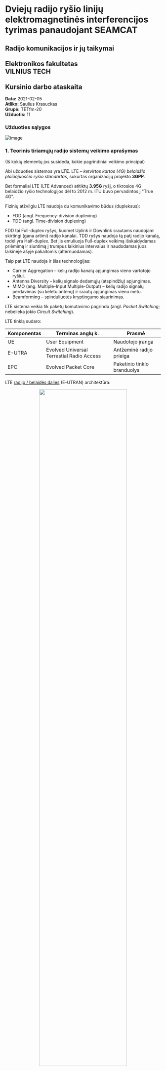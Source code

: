 # Dviejų radijo ryšio linijų elektromagnetinės interferencijos tyrimas panaudojant SEAMCAT
## Radijo komunikacijos ir jų taikymai <br /> <br /> Elektronikos fakultetas <br /> VILNIUS TECH <br /> <br /> Kursinio darbo ataskaita

**Data:** 2021-02-05  
**Atliko:** Saulius Krasuckas  
**Grupė:** TETfm-20  
**Užduotis:** 11  

### Užduoties sąlygos

![image](https://user-images.githubusercontent.com/74717106/103891375-64e57880-50f2-11eb-9270-1948213ee201.png)

### 1. Teorinis tiriamųjų radijo sistemų veikimo aprašymas
(Iš kokių elementų jos susideda, kokie pagrindiniai veikimo principai)

Abi užduoties sistemos yra **LTE**. LTE – _ketvirtos kartos (4G) belaidžio plačiajuosčio ryšio standartas_, sukurtas organizacijų projekto **3GPP**.

Bet formaliai LTE (LTE Advanced) atitiktų **3.95G** ryšį, o tikrosios 4G belaidžio ryšio technologijos dėl to 2012 m. ITU buvo pervadintos į "True 4G".

Fizinių atžvilgiu LTE naudoja du komunikavimo būdus (dupleksus):

- FDD (angl. Frequency-division duplexing)
- TDD (angl. Time-division duplexing)

FDD tai Full-duplex ryšys, kuomet Uplink ir Downlink srautams naudojami skirtingi (gana artimi) radijo kanalai.
TDD ryšys naudoja tą patį radijo kanalą, todėl yra Half-duplex. Bet jis emuliuoja Full-duplex veikimą išskaidydamas priėmimą ir siuntimą į trumpus laikinius intervalus ir naudodamas juos laikinėje ašyje pakaitomis (alternuodamas).

Taip pat LTE naudoja ir šias technologijas:

- Carrier Aggregation – kelių radijo kanalų apjungimas vieno vartotojo ryšiui.
- Antenna Diversity – kelių signalo dedamųjų (atspindžių) apjungimas.
- MIMO (ang. Multiple-Input Multiple-Output) – kelių radijo signalų perdavimas (su keletu antenų) ir srautų apjungimas vienu metu.
- Beamforming – spinduliuotės kryptingumo siaurinimas.

LTE sistema veikia tik paketų komutavimo pagrindu (angl. _Packet Switching_; nebelieka jokio _Circuit Switching_).

LTE tinklą sudaro:

| Komponentas | Terminas anglų k.                         | Prasmė
|-------------|-------------------------------------------|----------------------------
| UE          | User Equipment                            | Naudotojo įranga
| E-UTRA      | Evolved Universal Terrestial Radio Access | Antžeminė radijo prieiga
| EPC         | Evolved Packet Core                       | Paketinio tinklo branduolys

LTE [radijo / belaidės dalies](https://www.researchgate.net/profile/Liljana_Gavrilovska/publication/277215242/figure/fig4/AS:669299148603409@1536584760155/LTE-RAN-architecture-including-femtocells-HeNBs-and-network-management.png) (E-UTRAN) architektūra:

<p align="center">
<img src="https://user-images.githubusercontent.com/74717106/107157338-480bc180-698c-11eb-9a96-148d7b50d648.png" width="75%">
</p>

| Komponentas  | Terminas anglų k.                         | Prasmė
|--------------|-------------------------------------------|---------------------------
| eNB, eNodeB  | Evolved Node B                            | Bazinė stotis
| HeNB         | Home eNodeB                               | Femtocelės bazinė stotis
| OMC          | Operation and Maintenance Center          | RAN valdymo centras

LTE [kabelinės / paketinės / IP dalies](https://www.netmanias.com/en/?m=attach&no=23081) (EPC) architektūra:

<p align="center">
<img src="https://user-images.githubusercontent.com/74717106/107157437-c7999080-698c-11eb-9879-1597843e37ab.png" width="85%">
</p>

| Komponentas  | Terminas anglų k.                         | Prasmė
|--------------|-------------------------------------------|---------------------------
| MME          | Mobility Management Entity                | Radijo prieigos valdymo mazgas
| HSS          | Home Subscriber Server                    | Operatoriaus abonentų DB servisas
| Serving GW   | Serving Gateway                           | UE prisijungimo šliuzas
| DPI          | Deep Packet Inspection                    | Paketų (L7) inspektavimas
| PDN          | Packet Data Network                       | Išorinis paketinis tinklas, internetas
| PGW          | PDN Gateway                               | Internetinis šliuzas
| PCRF         | Policy Control and Charging Rules Function| Veiklos valdymas (įsk. QoS) ir apmokestinimas
| SPR          | Subscriber Profile Repositories           | Abonentų profilių saugykla
| OCS          | Online Charging System                    | Apmokestinimo ir kreditingumo valdymo mazgas
| OFCS         | Offline Charging system                   | CDR generatorius
| CDR          | Charging Data Records                     | Apmokestinimo (įvykių) įrašai


### 2. Kokios dažnių juostos yra priskirtos ir naudojamos tiriamųjų radijo ryšio sistemų

Dažnius pasirinkau pagal **3GPP TS 36.101** version 15.9.0 Release 15:  
[https://www.etsi.org/deliver/etsi_ts/136100_136199/136101/15.09.00_60/ts_136101v150900p.pdf](https://www.etsi.org/deliver/etsi_ts/136100_136199/136101/15.09.00_60/ts_136101v150900p.pdf#page=4)

> Table 5.5-1 E-UTRA operating bands

| E-UTRA Operating Band | Uplink (UL) operating band<br/>BS receive<br/>UE transmit | Downlink (DL) operating band<br/>BS transmit<br/>UE receive | Duplex Mode |
| :-------------------: | :-------------------------------------------------------: | :---------------------------------------------------------: |-------------|
|                       | **F_UL_low – F_UL_high**                                  | **F_DL_low – F_DL_high**                                    |             |
| 38                    | 2570 MHz – 2620 MHz                                       | 2570 MHz – 2620 MHz                                         | TDD         |
| 7                     | 2500 MHz – 2570 MHz                                       | 2620 MHz – 2690 MHz                                         | FDD         |

Ir pagal LR **RRT** įsakymą:  

**DĖL NACIONALINĖS RADIJO DAŽNIŲ PASKIRSTYMO LENTELĖS IR RADIJO DAŽNIŲ NAUDOJIMO PLANO PATVIRTINIMO IR KAI KURIŲ LIETUVOS RESPUBLIKOS RYŠIŲ REGULIAVIMO TARNYBOS DIREKTORIAUS ĮSAKYMŲ PRIPAŽINIMO NETEKUSIAIS GALIOS**  

Priėmimo data: 2016 m. birželio 21 d. Nr. 1V-698  
Galiojanti suvestinė redakcija (nuo 2020-09-15)  
[https://www.e-tar.lt/portal/lt/legalAct/6e718fd037a011e69101aaab2992cbcd/asr](https://www.e-tar.lt/portal/lt/legalAct/6e718fd037a011e69101aaab2992cbcd/asr#:~:text=2570)

![image](https://user-images.githubusercontent.com/74717106/107042269-3d093380-67ca-11eb-8960-5c4132b32fbd.png)

Tai 38-ta ir 7-ta **E-UTRA** juostos.

### 3. Pagrindiniai radijo ryšio sistemų parametrai

Dažnius, kadangi juostos nepersidengia, parinkau tarpusavyje pačius artimiausius:
- TDD DL juosta: 2570 MHz – 2620 MHz
- FDD UL juosta: 2500 MHz – 2570 MHz

_Worst-case_ bus, kai vieno TDD DL kanalo „apačia“ sutaps su FDD kanalo viršumi: **2570 MHz**.  
Prie šios ribos pridėjus ir iš jos atėmus po pusę kanalo pločio (10 MHz), gaunu **2580** ir **2560** MHz.  

Trukdančiosios BS galia ir antenų aukščiai imti iš realios Telia įrangos (Huawei) specifikacijų.  
Trukdomosios UE galia imta iš ETSI ataskaitos:  
[ETSI TS 136 101 V14.3.0 (2017-04)](https://www.etsi.org/deliver/etsi_ts/136100_136199/136101/14.03.00_60/ts_136101v140300p.pdf)

| Parametras      | Interfering Link Tx <br/> TDD BS   | Interfering Link Rx <br/> TDD UE   | Victim Link Tx <br/> FDD UE   | Victim Link Rx <br/> FDD BS   |
|-----------------|------------------------------------|------------------------------------|-------------------------------|-------------------------------|
| Dažnis          | 2580 MHz                           | t. p.                              | 2560 MHz                      | t. p.                         |
| Galia           | 2\*40 W = ~49 dBm                  | -                                  | 23 dBm                        | -                             |
| Antenos aukštis | 67 m                               | 1.5 m                              | 1.5 m                         | 31.5 m                        |

### 4. Modeliavimo scenarijaus aprašymas
(kaip išdėstomos radijo ryšio sistemų Tx ir Rx, kokie atstumai, padengimo zonos ir t.t.)

Mėginu modeliuoti judrųjį ryšį savo tėviškėje, vienkiemyje Katlėriuose (Utenos raj.)

Interfering Link naudoja LTE-2600 TDD ryšį:
- Tx yra bazinė stotis (Telia 624_Pramones_11_Utena, tarkime, nes neturiu tikslių Mezon duomenų)
- Rx yra judrioji stotis (Saulius, nešiojamas modemas Huawei E5573s-606)
- atstumas 7460 m.
- skersinis atstumas kambaryje: 3 m.
- Padengimo zona: 8 km.

Victim Link naudoja LTE-2600 FDD ryšį: 
- Tx yra judrioji stotis (Kazys, Nokia 3310 4G)
- Rx yra bazinė stotis (Telia 7AF_Medeniai_VB)
- atstumas 3970 km.
- skersinio judėjimo atstumas kambaryje: 3 m.

Atstumas tarp Interfering Tx ir Victim Rx: 3510 m.  
Victim Link bazinė stotis atsiduria beveik Interfering Link viduryje.

Kitus parametrus pasirenku pagal literatūrą ir Seamcat instrukcijas:
- [ECC Report 187](https://docdb.cept.org/download/d8623f8a-1ff1/CEPTREP063.pdf)
- [CEPT Report 63](https://docdb.cept.org/download/090b56ac-eee8/ECCREP187.PDF)

| Parametras             | Interfering Link Tx <br/> TDD BS   | Interfering Link Rx <br/> TDD UE   | Victim Link Tx <br/> FDD UE   | Victim Link Rx <br/> FDD BS   |
|------------------------|------------------------------------|------------------------------------|-------------------------------|-------------------------------|
| Azimuth ref., °        | 50                                 | 0                                  | 0                             | 20                            |
| Noise floor, dBm       | -                                  | -92                                | -                             | -96                           |
| Sensitivity Floor, dBm | -                                  | -94                                | -                             | -101.5                        |
| Reception Bandw., kHz  | -                                  | 18.000                             | -                             | 18.000                        |
| Interference Crit., dB | -                                  | C/I = 12                           | -                             | C/I = 12                      |
| Path azimuth, °        | -                                  | 0 – 0.0230412                      | -                             | 0 - 0.04329656                |
| Coverage Radius, m.    | 8000                               | -                                  | -                             | 6000                          |
| Path Distance Factor   | -                                  | 0.9325                             | -                             | 0.661666667                   |
| Propagation Model      | -                                  | Extended Hata                      | -                             | Extended Hata                 |
| Local environment      | Outdoor                            | Indoor                             | Indoor                        | Outdoor                       |
| General enironment     | -                                  | Rural                              | -                             | Rural                         |

### 5. Interferencijos kriterijaus, sklidimo modelio pasirinkimo logika.

Renkuosi C/I kriterijų, nes abi sistemos yra judriojo ryšio. Vertė = 12 dB.

Sklidimo modelį Victim ir Interfering sistemoms parinkau **Extendeda Hata** pagal kaimišką vietovę (be didesnių užstatymų) bei dažnių ir atstumų ruožus: 30 MHz – 3 GHz, ir iki 40 km.  

Sklidimo modelis tarp trukdančiojo siųstuvo ir trukdomojo imtuvo – "ITU-R P.1546-4 land", nes abi BS įrengtos pakankamai aukštai.  

Šį modelį būčiau dėl kalvotos vietovės būčiau išmėginęs ir abiems tiesioginiams linkams (Victim ir Interfering), bet pritrūkau duomenų apie kalvotumą bei miškų aukščius.  

**Relative positioning of Interfering Link** nustatymai:  

Kadangi trukdo bazinė stotis bazinei stočiai (nejudantys objektai), čia pasirinkau:
- _Mode_ = "None"
- _Number of active transmitters_ = 1

### 6. Pirminio modeliavimo rezultato (Probability of interference) pristatymas.

Deja, simuliacijai nepatinka "Unwanted emissions range:"  
![image](https://user-images.githubusercontent.com/74717106/107249019-96c46480-6a3b-11eb-8cbd-80309d6a400f.png)

Parenku Interfering Link siųstuvo _Unwanted Emission Mask_ pagal
[ECC Report 249](https://docdb.cept.org/download/32604bf0-7ac0/ECCRep249.pdf):

![klaida](https://user-images.githubusercontent.com/74717106/107274842-a2268880-6a59-11eb-8890-6eb457a63562.png)


### 7. Pasiūlymai, kaip galima koreguoti radijo ryšio sistemas
(kad sumažintume probability of interference, pvz., nuo 100% iki 5% ar 0%)

Trūksta.

### 8. Išvados
(ar sistemos yra elektromagnetiškai suderinamos, ir kokia konfigūracija būtina)

Trūksta.
